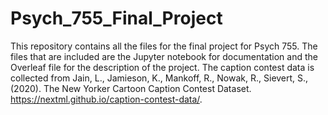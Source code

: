 # Psych_755_Final_Project
This repository contains all the files for the final project for Psych 755. The files that are included are the Jupyter notebook for documentation and the Overleaf file for the description of the project. 
The caption contest data is collected from Jain, L., Jamieson, K., Mankoff, R., Nowak, R., Sievert, S., (2020). The New Yorker Cartoon Caption Contest Dataset. https://nextml.github.io/caption-contest-data/.
